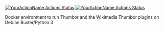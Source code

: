 [![YourActionName Actions Status](https://github.com/gi11es/thumbor-docker/workflows/Wikimedia%20Thumbor%20Python%20plugins%20linting/badge.svg)](https://github.com/gi11es/thumbor-docker/actions)
[![YourActionName Actions Status](https://github.com/gi11es/thumbor-docker/workflows/Dockerfile%20linting/badge.svg)](https://github.com/gi11es/thumbor-docker/actions)

Docker environment to run Thumbor and the Wikimedia Thumbor plugins on Debian Buster/Python 3
